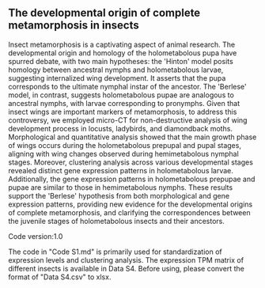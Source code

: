 ## The developmental origin of complete metamorphosis in insects

Insect metamorphosis is a captivating aspect of animal research. The developmental origin and homology of the holometabolous pupa have spurred debate, with two main hypotheses: the 'Hinton' model posits homology between ancestral nymphs and holometabolous larvae, suggesting internalized wing development. It asserts that the pupa corresponds to the ultimate nymphal instar of the ancestor. The 'Berlese' model, in contrast, suggests holometabolous pupae are analogous to ancestral nymphs, with larvae corresponding to pronymphs. Given that insect wings are important markers of metamorphosis, to address this controversy, we employed micro-CT for non-destructive analysis of wing development process in locusts, ladybirds, and diamondback moths. Morphological and quantitative analysis showed that the main growth phase of wings occurs during the holometabolous prepupal and pupal stages, aligning with wing changes observed during hemimetabolous nymphal stages. Moreover, clustering analysis across various developmental stages revealed distinct gene expression patterns in holometabolous larvae. Additionally, the gene expression patterns in holometabolous prepupae and pupae are similar to those in hemimetabolous nymphs. These results support the 'Berlese' hypothesis from both morphological and gene expression patterns, providing new evidence for the developmental origins of complete metamorphosis, and clarifying the correspondences between the juvenile stages of holometabolous insects and their ancestors.

Code version:1.0

The code in "Code S1.md" is primarily used for standardization of expression levels and clustering analysis. The expression TPM matrix of different insects is available in Data S4. Before using, please convert the format of "Data S4.csv" to xlsx.

